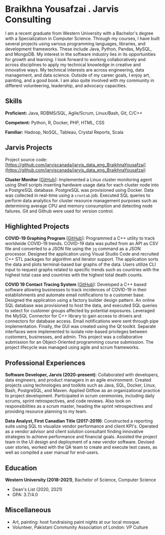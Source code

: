 # Braikhna Yousafzai . Jarvis Consulting

I am a recent graduate from Western University with a Bachelor's degree with a Specialization in Computer Science. Through my courses, I have built several projects using various programming languages, libraries, and development frameworks. These include Java, Python, Pandas, MySQL, and MongoDB. My interest in the software industry lies in its opportunities for growth and learning. I look forward to working collaboratively and across disciplines to apply my technical knowledge in creative and innovative ways. My technical interests are across engineering, data management, and data science. Outside of my career goals, I enjoy art, painting, and a good book. I am also quite involved with my community in different volunteering, leadership, and advocacy capacities.

## Skills

**Proficient:** Java, RDBMS/SQL, Agile/Scrum, Linux/Bash, Git, C/C++

**Competent:** Python, R, Docker, PHP, HTML, CSS

**Familiar:** Hadoop, NoSQL, Tableau, Crystal Reports, Scala

## Jarvis Projects

Project source code: [https://github.com/jarviscanada/jarvis_data_eng_BraikhnaYousafzai](https://github.com/jarviscanada/jarvis_data_eng_BraikhnaYousafzai)


**Cluster Monitor** [[GitHub](https://github.com/jarviscanada/jarvis_data_eng_BraikhnaYousafzai/tree/masterhttps://github.com/jarviscanada/jarvis_data_eng_BraikhnaYousafzai/tree/master/linux_sql)]: Implemented a Linux cluster monitoring agent using Shell scripts inserting hardware usage data for each cluster node into a PostgreSQL database. PostgreSQL was provisioned using Docker. Data was collected in real-time using a `crontab` job. Executed SQL queries to perform data analytics for cluster resource management purposes such as determining average CPU and memory consumption and detecting node failures. Git and Github were used for version control.


## Highlighted Projects
**COVID-19 Graphing Program** [[GitHub](https://github.com/bmaqs/CS3307-Assignments/tree/master/A1)]: Programmed a C++ utility to track worldwide COVID-19 trends. COVID-19 data was pulled from an API as CSV file and converted to a JSON file using the `jq` command as a JSON processor. Designed the application using Visual Studio Code and recruited C++ STL packages for algorithm and iterator support.   The application sorts the data and plots terminal-based bar graphs of the data. Users utilize CLI input to request graphs related to specific trends such as countries with the highest total case and countries with the highest total death counts.

**COVID 19 Contact Tracing System** [[GitHub](https://github.com/bmaqs/CS3307-Assignments/tree/master/Group-45-Project)]: Developed a C++ based software allowing businesses to track incidences of COVID-19 in their establishments and automate email notifications to a customer base. Designed the application using a factory builder design pattern. An online SQL database was provisioned to host the data, and executed SQL queries to select for customer groups affected by potential exposures. Leveraged the MySQL Connector for C++ library to gain access to drivers and connectors for database access. Email notifications were sent through pipe implementation. Finally, the GUI was created using the Qt toolkit. Separate interfaces were implemented to isolate role-based privileges between customers, businesses, and admin. This project was a collaborative submission for an Object-Oriented programming course submission. The project lifecycle was managed using agile and scrum frameworks.


## Professional Experiences

**Software Developer, Jarvis (2020-present)**: Collaborated with developers, data engineers, and product managers in an agile environment. Created projects using technologies and toolkits such as Java, SQL, Docker, Linux, Bash, PostgreSQL, and Maven. Applied Gitflow as an organizational practice to project development. Participated in scrum ceremonies, including daily scrums, sprint retrospectives, and code reviews. Also took on responsibilities as a scrum master, heading the sprint retrospectives and providing resource planning to my team.

**Data Analyst, First Canadian Title (2017-2019)**: Constructed a reporting suite using SQL to visualize vendor performance and client KPI's. Operated as a vendor advisor and client solution consultant finding innovative strategies to achieve performance and financial goals. Assisted the project team in the UI design and deployment of a new vendor software. Devised user stories, worked with the QA team to create and execute test cases, as well as compiled a user manual for end-users.


## Education
**Western University (2018-2021)**, Bachelor of Science, Computer Science
- Dean's List (2020, 2021)
- GPA: 3.7/4.0


## Miscellaneous
- Art, painting: host fundraising paint nights at our local mosque.
- Volunteer, Pakistani Community Association of London: VP Culture